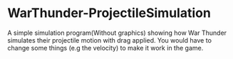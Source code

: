 # WarThunder-ProjectileSimulation
A simple simulation program(Without graphics) showing how War Thunder simulates their projectile motion with drag applied. You would have to change some things (e.g the velocity) to make it work in the game.
